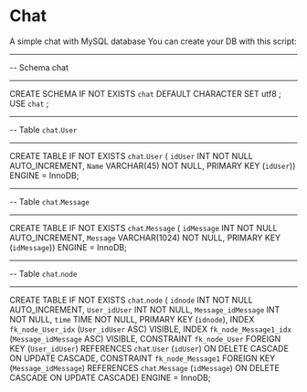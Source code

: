 # Chat
A simple chat with MySQL database
You can create your DB with this script:

-- -----------------------------------------------------
-- Schema chat
-- -----------------------------------------------------
CREATE SCHEMA IF NOT EXISTS `chat` DEFAULT CHARACTER SET utf8 ;
USE `chat` ;

-- -----------------------------------------------------
-- Table `chat`.`User`
-- -----------------------------------------------------
CREATE TABLE IF NOT EXISTS `chat`.`User` (
  `idUser` INT NOT NULL AUTO_INCREMENT,
  `Name` VARCHAR(45) NOT NULL,
  PRIMARY KEY (`idUser`))
ENGINE = InnoDB;


-- -----------------------------------------------------
-- Table `chat`.`Message`
-- -----------------------------------------------------
CREATE TABLE IF NOT EXISTS `chat`.`Message` (
  `idMessage` INT NOT NULL AUTO_INCREMENT,
  `Message` VARCHAR(1024) NOT NULL,
  PRIMARY KEY (`idMessage`))
ENGINE = InnoDB;


-- -----------------------------------------------------
-- Table `chat`.`node`
-- -----------------------------------------------------
CREATE TABLE IF NOT EXISTS `chat`.`node` (
  `idnode` INT NOT NULL AUTO_INCREMENT,
  `User_idUser` INT NOT NULL,
  `Message_idMessage` INT NOT NULL,
  `time` TIME NOT NULL,
  PRIMARY KEY (`idnode`),
  INDEX `fk_node_User_idx` (`User_idUser` ASC) VISIBLE,
  INDEX `fk_node_Message1_idx` (`Message_idMessage` ASC) VISIBLE,
  CONSTRAINT `fk_node_User`
    FOREIGN KEY (`User_idUser`)
    REFERENCES `chat`.`User` (`idUser`)
    ON DELETE CASCADE
    ON UPDATE CASCADE,
  CONSTRAINT `fk_node_Message1`
    FOREIGN KEY (`Message_idMessage`)
    REFERENCES `chat`.`Message` (`idMessage`)
    ON DELETE CASCADE
    ON UPDATE CASCADE)
ENGINE = InnoDB;
